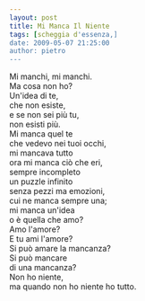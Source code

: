 ```yaml
---
layout: post
title: Mi Manca Il Niente
tags: [scheggia d'essenza,]
date: 2009-05-07 21:25:00
author: pietro
---
```

Mi manchi, mi manchi.<br/>Ma cosa non ho?<br/>Un'idea di te,<br/>che non esiste,<br/>e se non sei più tu,<br/>non esisti più.<br/>Mi manca quel te<br/>che vedevo nei tuoi occhi,<br/>mi mancava tutto<br/>ora mi manca ciò che eri,<br/>sempre incompleto<br/>un puzzle infinito<br/>senza pezzi ma emozioni,<br/>cui ne manca sempre una;<br/>mi manca un'idea<br/>o è quella che amo?<br/>Amo l'amore?<br/>E tu ami l'amore?<br/>Si può amare la mancanza?<br/>Si può mancare<br/>di una mancanza?<br/>Non ho niente,<br/>ma quando non ho niente ho tutto.
